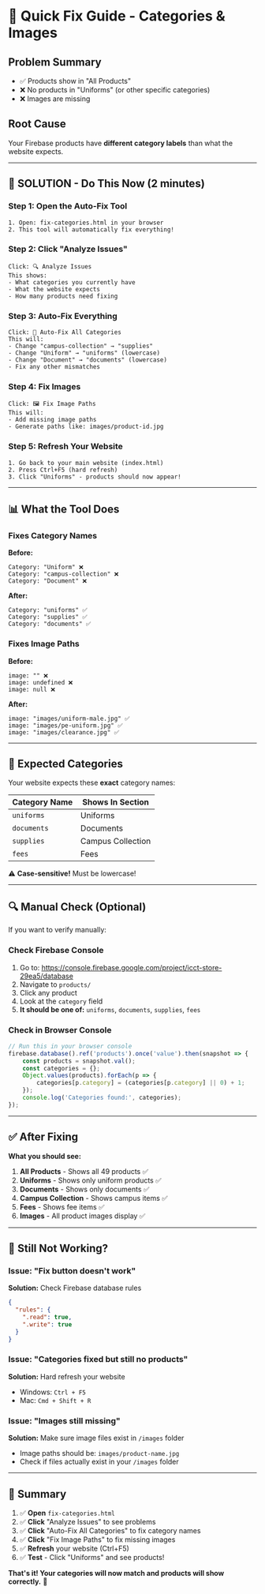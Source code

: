 # 🔧 Quick Fix Guide - Categories & Images

## Problem Summary
- ✅ Products show in "All Products"
- ❌ No products in "Uniforms" (or other specific categories)
- ❌ Images are missing

## Root Cause
Your Firebase products have **different category labels** than what the website expects.

---

## 🚀 **SOLUTION - Do This Now (2 minutes)**

### Step 1: Open the Auto-Fix Tool
```
1. Open: fix-categories.html in your browser
2. This tool will automatically fix everything!
```

### Step 2: Click "Analyze Issues"
```
Click: 🔍 Analyze Issues
This shows:
- What categories you currently have
- What the website expects
- How many products need fixing
```

### Step 3: Auto-Fix Everything
```
Click: 🔧 Auto-Fix All Categories
This will:
- Change "campus-collection" → "supplies"
- Change "Uniform" → "uniforms" (lowercase)
- Change "Document" → "documents" (lowercase)
- Fix any other mismatches
```

### Step 4: Fix Images
```
Click: 🖼️ Fix Image Paths
This will:
- Add missing image paths
- Generate paths like: images/product-id.jpg
```

### Step 5: Refresh Your Website
```
1. Go back to your main website (index.html)
2. Press Ctrl+F5 (hard refresh)
3. Click "Uniforms" - products should now appear!
```

---

## 📊 What the Tool Does

### Fixes Category Names
**Before:**
```
Category: "Uniform" ❌
Category: "campus-collection" ❌
Category: "Document" ❌
```

**After:**
```
Category: "uniforms" ✅
Category: "supplies" ✅
Category: "documents" ✅
```

### Fixes Image Paths
**Before:**
```
image: "" ❌
image: undefined ❌
image: null ❌
```

**After:**
```
image: "images/uniform-male.jpg" ✅
image: "images/pe-uniform.jpg" ✅
image: "images/clearance.jpg" ✅
```

---

## 🎯 Expected Categories

Your website expects these **exact** category names:

| Category Name | Shows In Section |
|---------------|------------------|
| `uniforms` | Uniforms |
| `documents` | Documents |
| `supplies` | Campus Collection |
| `fees` | Fees |

⚠️ **Case-sensitive!** Must be lowercase!

---

## 🔍 Manual Check (Optional)

If you want to verify manually:

### Check Firebase Console
1. Go to: https://console.firebase.google.com/project/icct-store-29ea5/database
2. Navigate to `products/`
3. Click any product
4. Look at the `category` field
5. **It should be one of:** `uniforms`, `documents`, `supplies`, `fees`

### Check in Browser Console
```javascript
// Run this in your browser console
firebase.database().ref('products').once('value').then(snapshot => {
    const products = snapshot.val();
    const categories = {};
    Object.values(products).forEach(p => {
        categories[p.category] = (categories[p.category] || 0) + 1;
    });
    console.log('Categories found:', categories);
});
```

---

## ✅ After Fixing

**What you should see:**

1. **All Products** - Shows all 49 products ✅
2. **Uniforms** - Shows only uniform products ✅
3. **Documents** - Shows only documents ✅
4. **Campus Collection** - Shows campus items ✅
5. **Fees** - Shows fee items ✅
6. **Images** - All product images display ✅

---

## 🐛 Still Not Working?

### Issue: "Fix button doesn't work"
**Solution:** Check Firebase database rules
```json
{
  "rules": {
    ".read": true,
    ".write": true
  }
}
```

### Issue: "Categories fixed but still no products"
**Solution:** Hard refresh your website
- Windows: `Ctrl + F5`
- Mac: `Cmd + Shift + R`

### Issue: "Images still missing"
**Solution:** Make sure image files exist in `/images` folder
- Image paths should be: `images/product-name.jpg`
- Check if files actually exist in your `/images` folder

---

## 📝 Summary

1. ✅ **Open** `fix-categories.html`
2. ✅ **Click** "Analyze Issues" to see problems
3. ✅ **Click** "Auto-Fix All Categories" to fix category names
4. ✅ **Click** "Fix Image Paths" to fix missing images
5. ✅ **Refresh** your website (Ctrl+F5)
6. ✅ **Test** - Click "Uniforms" and see products!

**That's it! Your categories will now match and products will show correctly.** 🎉

